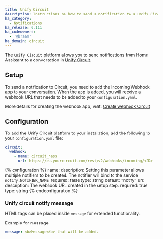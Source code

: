 ```yaml
---
title: Unify Circuit
description: Instructions on how to send a notification to a Unify Circuit Conversation.
ha_category:
  - Notifications
ha_release: 0.111
ha_codeowners:
  - '@braam'
ha_domain: circuit
---
```


The `Unify Circuit` platform allows you to send notifications from Home Assistant to a conversation in [Unify Circuit](https://www.circuit.com/).

## Setup

To send a notification to Circuit, you need to add the Incoming Webhook app to your conversation. When the app is added, you will receive a webhook URL that needs to be added to your `configuration.yaml`.

More details for creating the webhook app, visit: [Create webhook Circuit](https://www.circuit.com/unifyportalfaqdetail?articleId=164448)

## Configuration

To add the Unify Circuit platform to your installation, add the following to your `configuration.yaml` file:

```yaml
circuit:
  webhook:
    - name: circuit_hass
      url: https://eu.yourcircuit.com/rest/v2/webhooks/incoming/<ID>
```

{% configuration %}
name:
  description: Setting this parameter allows multiple notifiers to be created. The notifier will bind to the service `notify.NOTIFIER_NAME`.
  required: false
  type: string
  default: "notify"
url:
  description: The webhook URL created in the setup step.
  required: true
  type: string
{% endconfiguration %}

### Unify circuit notify message

HTML tags can be placed inside `message` for extended functionality.

Example for message:

```yaml
message: <b>Message</b> that will be added.
```
